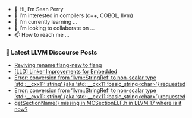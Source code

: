 - 👋 Hi, I’m Sean Perry
- 👀 I’m interested in compilers (c++, COBOL, llvm)
- 🌱 I’m currently learning ...
- 💞️ I’m looking to collaborate on ...
- 📫 How to reach me ...

<!---
s66perry/s66perry is a ✨ special ✨ repository because its `README.md` (this file) appears on your GitHub profile.
You can click the Preview link to take a look at your changes.
--->
### 📕 Latest LLVM Discourse Posts

<!-- DISCOURSE-LLVM:START -->
- [Reviving rename flang-new to flang](https://discourse.llvm.org/t/reviving-rename-flang-new-to-flang/68130?page=2#post_38)
- [[LLD] Linker Improvements for Embedded](https://discourse.llvm.org/t/lld-linker-improvements-for-embedded/68129#post_10)
- [Error: conversion from ‘llvm::StringRef’ to non-scalar type ‘std::__cxx11::string’ {aka ‘std::__cxx11::basic_string&lt;char&gt;’} requested](https://discourse.llvm.org/t/error-conversion-from-llvm-stringref-to-non-scalar-type-std-string-aka-std-basic-string-char-requested/68466#post_2)
- [Error: conversion from ‘llvm::StringRef’ to non-scalar type ‘std::__cxx11::string’ {aka ‘std::__cxx11::basic_string&lt;char&gt;’} requested](https://discourse.llvm.org/t/error-conversion-from-llvm-stringref-to-non-scalar-type-std-string-aka-std-basic-string-char-requested/68466#post_1)
- [getSectionName&lpar;&rpar; missing in MCSectionELF.h in LLVM 17 where is it now?](https://discourse.llvm.org/t/getsectionname-missing-in-mcsectionelf-h-in-llvm-17-where-is-it-now/68465#post_3)
<!-- DISCOURSE-LLVM:END -->
